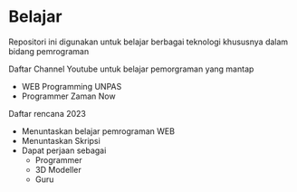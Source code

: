# Belajar
Repositori ini digunakan untuk belajar berbagai teknologi khususnya dalam bidang pemrograman

Daftar Channel Youtube untuk belajar pemorgraman yang mantap
- WEB Programming UNPAS
- Programmer Zaman Now


Daftar rencana 2023
- Menuntaskan belajar pemrograman WEB
- Menuntaskan Skripsi
- Dapat perjaan sebagai
  * Programmer
  * 3D Modeller
  * Guru

